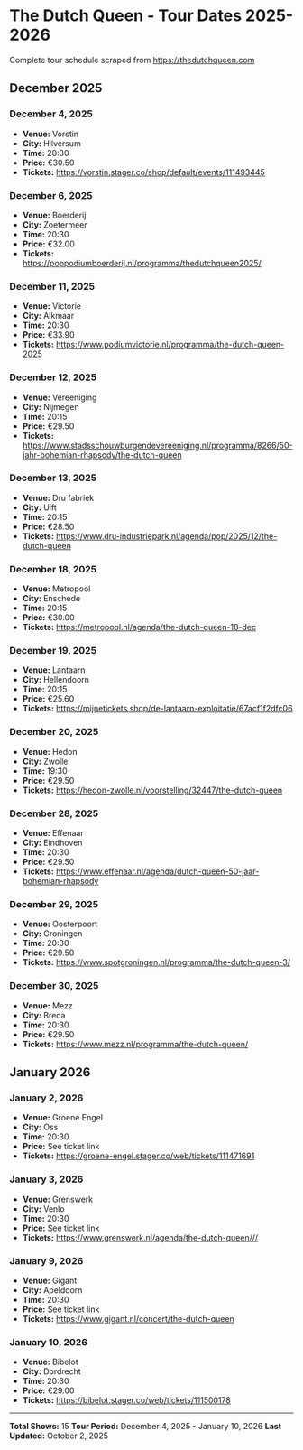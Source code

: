# The Dutch Queen - Tour Dates 2025-2026

Complete tour schedule scraped from https://thedutchqueen.com

## December 2025

### December 4, 2025
- **Venue:** Vorstin
- **City:** Hilversum
- **Time:** 20:30
- **Price:** €30.50
- **Tickets:** https://vorstin.stager.co/shop/default/events/111493445

### December 6, 2025
- **Venue:** Boerderij
- **City:** Zoetermeer
- **Time:** 20:30
- **Price:** €32.00
- **Tickets:** https://poppodiumboerderij.nl/programma/thedutchqueen2025/

### December 11, 2025
- **Venue:** Victorie
- **City:** Alkmaar
- **Time:** 20:30
- **Price:** €33.90
- **Tickets:** https://www.podiumvictorie.nl/programma/the-dutch-queen-2025

### December 12, 2025
- **Venue:** Vereeniging
- **City:** Nijmegen
- **Time:** 20:15
- **Price:** €29.50
- **Tickets:** https://www.stadsschouwburgendevereeniging.nl/programma/8266/50-jahr-bohemian-rhapsody/the-dutch-queen

### December 13, 2025
- **Venue:** Dru fabriek
- **City:** Ulft
- **Time:** 20:15
- **Price:** €28.50
- **Tickets:** https://www.dru-industriepark.nl/agenda/pop/2025/12/the-dutch-queen

### December 18, 2025
- **Venue:** Metropool
- **City:** Enschede
- **Time:** 20:15
- **Price:** €30.00
- **Tickets:** https://metropool.nl/agenda/the-dutch-queen-18-dec

### December 19, 2025
- **Venue:** Lantaarn
- **City:** Hellendoorn
- **Time:** 20:15
- **Price:** €25.60
- **Tickets:** https://mijnetickets.shop/de-lantaarn-exploitatie/67acf1f2dfc06

### December 20, 2025
- **Venue:** Hedon
- **City:** Zwolle
- **Time:** 19:30
- **Price:** €29.50
- **Tickets:** https://hedon-zwolle.nl/voorstelling/32447/the-dutch-queen

### December 28, 2025
- **Venue:** Effenaar
- **City:** Eindhoven
- **Time:** 20:30
- **Price:** €29.50
- **Tickets:** https://www.effenaar.nl/agenda/dutch-queen-50-jaar-bohemian-rhapsody

### December 29, 2025
- **Venue:** Oosterpoort
- **City:** Groningen
- **Time:** 20:30
- **Price:** €29.50
- **Tickets:** https://www.spotgroningen.nl/programma/the-dutch-queen-3/

### December 30, 2025
- **Venue:** Mezz
- **City:** Breda
- **Time:** 20:30
- **Price:** €29.50
- **Tickets:** https://www.mezz.nl/programma/the-dutch-queen/

## January 2026

### January 2, 2026
- **Venue:** Groene Engel
- **City:** Oss
- **Time:** 20:30
- **Price:** See ticket link
- **Tickets:** https://groene-engel.stager.co/web/tickets/111471691

### January 3, 2026
- **Venue:** Grenswerk
- **City:** Venlo
- **Time:** 20:30
- **Price:** See ticket link
- **Tickets:** https://www.grenswerk.nl/agenda/the-dutch-queen///

### January 9, 2026
- **Venue:** Gigant
- **City:** Apeldoorn
- **Time:** 20:30
- **Price:** See ticket link
- **Tickets:** https://www.gigant.nl/concert/the-dutch-queen

### January 10, 2026
- **Venue:** Bibelot
- **City:** Dordrecht
- **Time:** 20:30
- **Price:** €29.00
- **Tickets:** https://bibelot.stager.co/web/tickets/111500178

---

**Total Shows:** 15
**Tour Period:** December 4, 2025 - January 10, 2026
**Last Updated:** October 2, 2025
